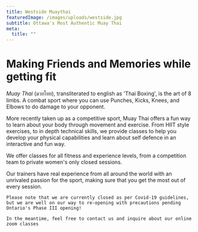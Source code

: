 ```yaml
---
title: Westside Muaythai
featuredImage: /images/uploads/westside.jpg
subtitle: Ottawa's Most Authentic Muay Thai
meta:
  title: ""
---
```

# Making Friends and Memories while getting fit

*Muay Thai* (มวยไทย), transliterated to english as 'Thai Boxing', is the art of 8 limbs. A combat sport where you can use Punches, Kicks, Knees, and Elbows to do damage to your opponent.

More recently taken up as a competitive sport, Muay Thai offers a fun way to learn about your body through movement and exercise. From HIIT style exercises, to in depth technical skills, we provide classes to help you develop your physical capabilities and learn about self defence in an interactive and fun way.

We offer classes for all fitness and experience levels, from a competition team to private women's only closed sessions.

Our trainers have real experience from all around the world with an unrivaled passion for the sport, making sure that you get the most out of every session.

`Please note that we are currently closed as per Covid-19 guidelines, but we are well on our way to re-opening with precautions pending Ontario's Phase III opening!`

`In the meantime, feel free to contact us and inquire about our online zoom classes`